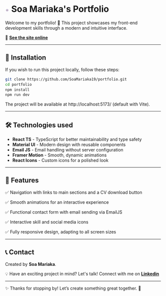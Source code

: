 # ![Icon](https://raw.githubusercontent.com/SoaMariaka19/portfolio/main/public/logo.svg) Soa Mariaka's Portfolio

Welcome to my portfolio! 🚀 This project showcases my front-end development skills through a modern and intuitive interface.  

🔗 **[See the site online](https://soa-mariaka.netlify.app/)** 

---

## 🚀 Installation  

If you wish to run this project locally, follow these steps: 

```bash
git clone https://github.com/SoaMariaka19/portfolio.git
cd portfolio
npm install
npm run dev
```

The project will be available at http://localhost:5173/ (default with Vite).

---

## 🛠️ Technologies used

- **React TS** - TypeScript for better maintainability and type safety
- **Material UI** - Modern design with reusable components
- **Email JS** - Email handling without server configuration
- **Framer Motion** - Smooth, dynamic animations
- **React Icons** - Custom icons for a polished look

---

## 📌 Features

✅ Navigation with links to main sections and a CV download button

✅ Smooth animations for an interactive experience

✅ Functional contact form with email sending via EmailJS

✅ Interactive skill and social media icons

✅ Fully responsive design, adapting to all screen sizes

---

## 📞 Contact

Created by **Soa Mariaka**. 

💡 Have an exciting project in mind? Let's talk!
Connect with me on **[Linkedin](https://www.linkedin.com/in/soa-mariaka-rakotomalala-42a30a278/)** 

---
✨ Thanks for stopping by! Let’s create something great together. 🚀
